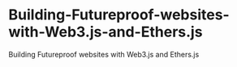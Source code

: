 # Building-Futureproof-websites-with-Web3.js-and-Ethers.js
Building Futureproof websites with Web3.js and Ethers.js
